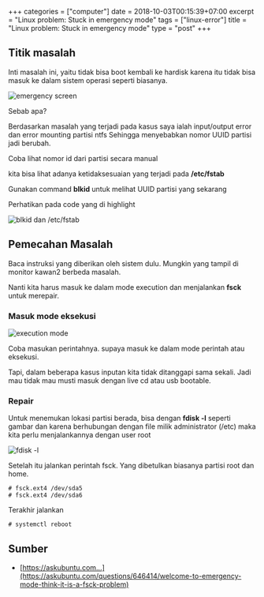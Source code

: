 +++
categories = ["computer"]
date = 2018-10-03T00:15:39+07:00
excerpt = "Linux problem: Stuck in emergency mode"
tags = ["linux-error"]
title = "Linux problem: Stuck in emergency mode"
type = "post"
+++

## Titik masalah
Inti masalah ini, yaitu tidak bisa boot kembali ke hardisk karena itu tidak bisa masuk ke dalam sistem operasi seperti biasanya.

![emergency screen](https://res.cloudinary.com/bimagv/image/upload/v1603375351/2018-10/03%20linux%20problem%20stuck%20in%20emergency%20mode/emergency-mode-escape-01_lhsykp.jpg)

Sebab apa?

Berdasarkan masalah yang terjadi pada kasus saya ialah input/output error dan error mounting partisi ntfs Sehingga menyebabkan nomor UUID partisi jadi berubah.

Coba lihat nomor id dari partisi secara manual

kita bisa lihat adanya ketidaksesuaian yang terjadi pada **/etc/fstab**

Gunakan command **blkid** untuk melihat UUID partisi yang sekarang

Perhatikan pada code yang di highlight

![blkid dan /etc/fstab](https://res.cloudinary.com/bimagv/image/upload/v1603375355/2018-10/03%20linux%20problem%20stuck%20in%20emergency%20mode/emergency-mode-escape-02_p0ffxa.png)


## Pemecahan Masalah
Baca instruksi yang diberikan oleh sistem dulu. Mungkin yang tampil di monitor kawan2 berbeda masalah.

Nanti kita harus masuk ke dalam mode execution dan menjalankan **fsck** untuk merepair.

### Masuk mode eksekusi

![execution mode](https://res.cloudinary.com/bimagv/image/upload/v1603375347/2018-10/03%20linux%20problem%20stuck%20in%20emergency%20mode/emergency-mode-escape-03_oiqqlv.jpg)

Coba masukan perintahnya. supaya masuk ke dalam mode perintah atau eksekusi.

Tapi, dalam beberapa kasus inputan kita tidak ditanggapi sama sekali. Jadi mau tidak mau musti masuk dengan live cd atau usb bootable.

### Repair
Untuk menemukan lokasi partisi berada, bisa dengan **fdisk -l** seperti gambar dan karena berhubungan dengan file milik administrator (/etc) maka kita perlu menjalankannya dengan user root

![fdisk -l](https://res.cloudinary.com/bimagv/image/upload/v1603375345/2018-10/03%20linux%20problem%20stuck%20in%20emergency%20mode/emergency-mode-escape-04_dfodc4.png)

Setelah itu jalankan perintah fsck. Yang dibetulkan biasanya partisi root dan home.

    # fsck.ext4 /dev/sda5
    # fsck.ext4 /dev/sda6

Terakhir jalankan

    # systemctl reboot

## Sumber
* [https://askubuntu.com...](https://askubuntu.com/questions/646414/welcome-to-emergency-mode-think-it-is-a-fsck-problem)
